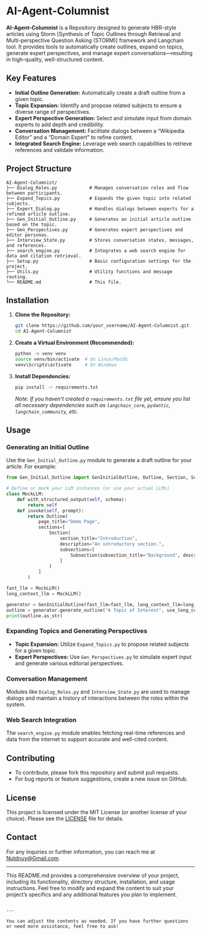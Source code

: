 # AI-Agent-Columnist

**AI-Agent-Columnist** is a Repository designed to generate HBR-style articles using Storm [Synthesis of Topic Outlines through Retrieval and Multi-perspective Question Asking (STORM)] framework and Langchain tool. It provides tools to automatically create outlines, expand on topics, generate expert perspectives, and manage expert conversations—resulting in high-quality, well-structured content.

## Key Features
- **Initial Outline Generation:** Automatically create a draft outline from a given topic.
- **Topic Expansion:** Identify and propose related subjects to ensure a diverse range of perspectives.
- **Expert Perspective Generation:** Select and simulate input from domain experts to add depth and credibility.
- **Conversation Management:** Facilitate dialogs between a “Wikipedia Editor” and a “Domain Expert” to refine content.
- **Integrated Search Engine:** Leverage web search capabilities to retrieve references and validate information.

## Project Structure

```
AI-Agent-Columnist/
├── Dialog_Roles.py            # Manages conversation roles and flow between participants.
├── Expand_Topics.py           # Expands the given topic into related subjects.
├── Expert_Dialog.py           # Handles dialogs between experts for a refined article outline.
├── Gen_Initial_Outline.py     # Generates an initial article outline based on the topic.
├── Gen_Perspectives.py        # Generates expert perspectives and editor personas.
├── Interview_State.py         # Stores conversation states, messages, and references.
├── search_engine.py           # Integrates a web search engine for data and citation retrieval.
├── Setup.py                   # Basic configuration settings for the project.
├── Utils.py                   # Utility functions and message routing.
└── README.md                  # This file.
```

## Installation

1. **Clone the Repository:**

   ```bash
   git clone https://github.com/your_username/AI-Agent-Columnist.git
   cd AI-Agent-Columnist
   ```

2. **Create a Virtual Environment (Recommended):**

   ```bash
   python -m venv venv
   source venv/bin/activate  # On Linux/MacOS
   venv\Scripts\activate     # On Windows
   ```

3. **Install Dependencies:**

   ```bash
   pip install -r requirements.txt
   ```

   *Note: If you haven't created a `requirements.txt` file yet, ensure you list all necessary dependencies such as `langchain_core`, `pydantic`, `langchain_community`, etc.*

## Usage

### Generating an Initial Outline
Use the `Gen_Initial_Outline.py` module to generate a draft outline for your article. For example:

```python
from Gen_Initial_Outline import GenInitialOutline, Outline, Section, Subsection

# Define or mock your LLM instances (or use your actual LLMs)
class MockLLM:
    def with_structured_output(self, schema):
        return self
    def invoke(self, prompt):
        return Outline(
            page_title="Demo Page",
            sections=[
                Section(
                    section_title="Introduction",
                    description="An introductory section.",
                    subsections=[
                        Subsection(subsection_title="Background", description="Details about the background...")
                    ]
                )
            ]
        )

fast_llm = MockLLM()
long_context_llm = MockLLM()

generator = GenInitialOutline(fast_llm=fast_llm, long_context_llm=long_context_llm)
outline = generator.generate_outline("A Topic of Interest", use_long_context=False)
print(outline.as_str)
```

### Expanding Topics and Generating Perspectives
- **Topic Expansion:** Utilize `Expand_Topics.py` to propose related subjects for a given topic.
- **Expert Perspectives:** Use `Gen_Perspectives.py` to simulate expert input and generate various editorial perspectives.

### Conversation Management
Modules like `Dialog_Roles.py` and `Interview_State.py` are used to manage dialogs and maintain a history of interactions between the roles within the system.

### Web Search Integration
The `search_engine.py` module enables fetching real-time references and data from the internet to support accurate and well-cited content.

## Contributing
- To contribute, please fork this repository and submit pull requests.
- For bug reports or feature suggestions, create a new issue on GitHub.

## License
This project is licensed under the MIT License (or another license of your choice). Please see the [LICENSE](LICENSE) file for details.

## Contact
For any inquiries or further information, you can reach me at [Nutdnuy@Gmail.com](mailto:Nutdnuy@Gmail.com).

---

This README.md provides a comprehensive overview of your project, including its functionality, directory structure, installation, and usage instructions. Feel free to modify and expand the content to suit your project’s specifics and any additional features you plan to implement.
```

---

You can adjust the contents as needed. If you have further questions or need more assistance, feel free to ask!
